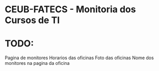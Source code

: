 # CEUB-FATECS - Monitoria dos Cursos de TI

# TODO:
Pagina de monitores
Horarios das oficinas
Foto das oficinas
Nome dos monitores na pagina da oficina
